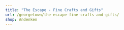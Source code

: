 ```yaml
---
title: "The Escape - Fine Crafts and Gifts"
url: /georgetown/the-escape-fine-crafts-and-gifts/
shop: Andenken
---
```

